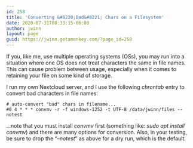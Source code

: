 ```yaml
---
id: 258
title: 'Converting &#8220;Bad&#8221; Chars on a Filesystem'
date: 2020-07-31T08:33:15-06:00
author: jwinn
layout: page
guid: https://jwinn.getamonkey.com/?page_id=258
---
```

If you, like me, use multiple operating systems (OSs), you may run into a situation where one OS does not treat characters the same in file names. This can cause problem between usage, especially when it comes to retaining your file on some kind of storage.

I run my own Nextcloud server, and I use the following _chrontab_ entry to convert bad characters in file names:

<pre class="wp-block-code"><code># auto-convert "bad" chars in filename...
#0 4 * * * convmv -r -f windows-1252 -t UTF-8 /data/jwinn/files --notest</code></pre>

&#8230;note that you must install _convmv_ first (something like: _sudo apt install convmv_) and there are many options for conversion. Also, in your testing, be sure to drop the &#8220;_&#8211;notest_&#8221; as above for a dry run, which is the default.